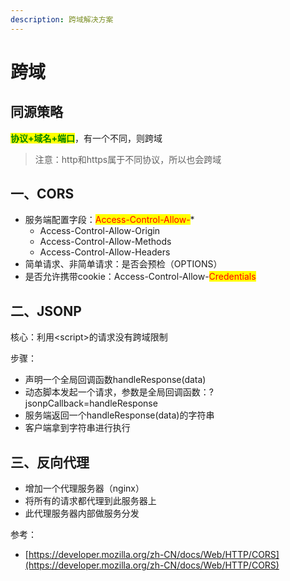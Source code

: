 ```yaml
---
description: 跨域解决方案
---
```


# 跨域

## 同源策略

<mark style="color:green;">**协议+域名+端口**</mark>，有一个不同，则跨域

> 注意：http和https属于不同协议，所以也会跨域

## 一、CORS

* 服务端配置字段：<mark style="color:red;">Access-Control-Allow-</mark>\*
  * Access-Control-Allow-Origin
  * Access-Control-Allow-Methods
  * Access-Control-Allow-Headers
* 简单请求、非简单请求：是否会预检（OPTIONS）
* 是否允许携带cookie：Access-Control-Allow-<mark style="color:red;">Credentials</mark>

## 二、JSONP

核心：利用\<script>的请求没有跨域限制

步骤：

* 声明一个全局回调函数handleResponse(data)
* 动态脚本发起一个请求，参数是全局回调函数：?jsonpCallback=handleResponse
* 服务端返回一个handleResponse(data)的字符串
* 客户端拿到字符串进行执行

## 三、反向代理

* 增加一个代理服务器（nginx）
* 将所有的请求都代理到此服务器上
* 此代理服务器内部做服务分发

参考：

* [https://developer.mozilla.org/zh-CN/docs/Web/HTTP/CORS](https://developer.mozilla.org/zh-CN/docs/Web/HTTP/CORS)
